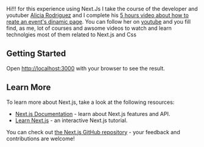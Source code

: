 Hi!!! for this experience using Next.Js I take the course of the developer and youtuber [Alicia Rodriguez](https://twitter.com/time_tocode) and I complete his [5 hours video about how to reate an event's dinamic page](https://www.youtube.com/watch?v=0BDfyWzw5Hw&ab_channel=TimetoCode). You can follow her on [youtube](https://www.youtube.com/@timetocode_with_ali) and you fill find, as me, lot of courses and awsome videos to watch and learn technolgies most of them related to Next.js and Css

## Getting Started

Open [http://localhost:3000](http://localhost:3000) with your browser to see the result.

## Learn More

To learn more about Next.js, take a look at the following resources:

- [Next.js Documentation](https://nextjs.org/docs) - learn about Next.js features and API.
- [Learn Next.js](https://nextjs.org/learn) - an interactive Next.js tutorial.

You can check out [the Next.js GitHub repository](https://github.com/vercel/next.js/) - your feedback and contributions are welcome!